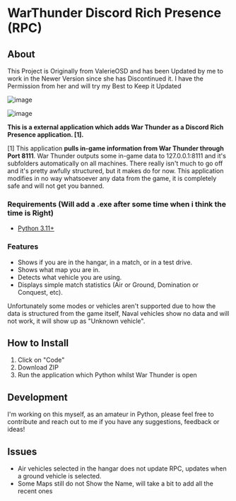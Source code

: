 # WarThunder Discord Rich Presence (RPC)

## About

This Project is Originally from ValerieOSD and has been Updated by me to work in the Newer Version since she has Discontinued it. I have the Permission from her and will try my Best to Keep it Updated

![image](https://github.com/ValerieOSD/WarThunderRPC/assets/144137904/2ff2533c-d962-42cf-a2f9-0d113e9029b5)

![image](https://github.com/ValerieOSD/WarThunderRPC/assets/144137904/26584cb8-37d0-4af3-b664-1c41f948fac1)


**This is a external application which adds War Thunder as a Discord Rich Presence application. \[1].**

\[1] This application **pulls in-game information from War Thunder through Port 8111**.
War Thunder outputs some in-game data to 127.0.0.1:8111 and it's subfolders automatically on all machines. There really isn't much to go off and it's pretty awfully structured, but it makes do for now.
This application modifies in no way whatsoever any data from the game, it is completely safe and will not get you banned.

### Requirements (Will add a .exe after some time when i think the time is Right)

 - [Python 3.11+](https://www.microsoft.com/store/productId/9NRWMJP3717K?ocid=pdpshare)

### Features

  - Shows if you are in the hangar, in a match, or in a test drive.
  - Shows what map you are in.
  - Detects what vehicle you are using.
  - Displays simple match statistics (Air or Ground, Domination or Conquest, etc).

Unfortunately some modes or vehicles aren't supported due to how the data is structured from the game itself,
Naval vehicles show no data and will not work, it will show up as "Unknown vehicle".


## How to Install

 1. Click on "Code"
 2. Download ZIP
 3. Run the application which Python whilst War Thunder is open


## Development

I'm working on this myself, as an amateur in Python, please feel free to contribute and reach out to me if you have any suggestions, feedback or ideas!

## Issues

 - Air vehicles selected in the hangar does not update RPC, updates when a ground vehicle is selected.
 - Some Maps still do not Show the Name, will take a bit to add all the recent ones
